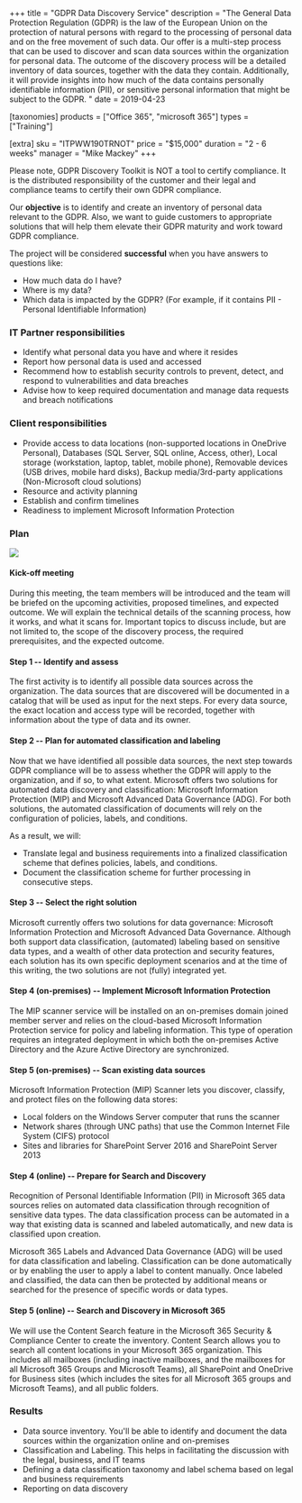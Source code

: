+++
title = "GDPR Data Discovery Service"
description = "The General Data Protection Regulation (GDPR) is the law of the European Union on the protection of natural persons with regard to the processing of personal data and on the free movement of such data. Our offer is a multi-step process that can be used to discover and scan data sources within the organization for personal data. The outcome of the discovery process will be a detailed inventory of data sources, together with the data they contain. Additionally, it will provide insights into how much of the data contains personally identifiable information (PII), or sensitive personal information that might be subject to the GDPR. "
date = 2019-04-23

[taxonomies]
products = ["Office 365", "microsoft 365"]
types = ["Training"]

[extra]
sku = "ITPWW190TRNOT"
price = "$15,000"
duration = "2 - 6 weeks"
manager = "Mike Mackey"
+++

Please note, GDPR Discovery Toolkit is NOT a tool to
certify compliance. It is the distributed responsibility of the customer
and their legal and compliance teams to certify their own GDPR
compliance.

Our **objective** is to identify and create an inventory of personal
data relevant to the GDPR. Also, we want to guide customers to
appropriate solutions that will help them elevate their GDPR
maturity and work toward GDPR compliance.

The project will be considered **successful** when you have answers
to questions like:

-   How much data do I have?
-   Where is my data?
-   Which data is impacted by the GDPR? (For example, if it
    contains PII - Personal Identifiable Information)

### IT Partner responsibilities

-   Identify what personal data you have and where it resides
-   Report how personal data is used and accessed
-   Recommend how to establish security controls to prevent, detect, and
    respond to vulnerabilities and data breaches
-   Advise how to keep required documentation and manage data requests and
    breach notifications

### Client responsibilities

-   Provide access to data locations (non-supported locations in
    OneDrive Personal), Databases (SQL Server, SQL
    online, Access, other), Local storage (workstation, laptop, tablet,
    mobile phone), Removable devices (USB drives, mobile hard
    disks), Backup media/3rd-party applications 
    (Non-Microsoft cloud solutions)
-   Resource and activity planning
-   Establish and confirm timelines
-   Readiness to implement Microsoft Information Protection

### Plan

![](https://o365hq.com/images/320.png)

#### Kick-off meeting

During this meeting, the team members will be introduced and the team
will be briefed on the upcoming activities, proposed timelines, and
expected outcome. We will explain the technical details of the scanning
process, how it works, and what it scans for. Important topics to discuss
include, but are not limited to, the scope of the discovery process, the
required prerequisites, and the expected outcome.

#### Step 1 -- Identify and assess

The first activity is to identify all possible data sources across the
organization. The data sources that are discovered will be documented in
a catalog that will be used as input for the next steps. For every data
source, the exact location and access type will be recorded, together
with information about the type of data and its owner.

#### Step 2 -- Plan for automated classification and labeling

Now that we have identified all possible data sources, the next step
towards GDPR compliance will be to assess whether the
GDPR will apply to the organization, and if so, to what
extent. Microsoft offers two solutions for automated data discovery and
classification: Microsoft Information Protection (MIP) and
Microsoft Advanced Data Governance (ADG). For both solutions,
the automated classification of documents will rely on the configuration
of policies, labels, and conditions.

As a result, we will:

-   Translate legal and business requirements into a finalized
    classification scheme that defines policies, labels, and conditions.
-   Document the classification scheme for further processing in
    consecutive steps.

#### Step 3 -- Select the right solution

Microsoft currently offers two solutions for data
governance: Microsoft Information Protection and Microsoft Advanced Data
Governance. Although both support data classification, (automated)
labeling based on sensitive data types, and a wealth of other data
protection and security features, each solution has its own specific
deployment scenarios and at the time of this writing, the two solutions are not
(fully) integrated yet.

#### Step 4 (on-premises) -- Implement Microsoft Information Protection

The MIP scanner service will be installed on an on-premises
domain joined member server and relies on the cloud-based Microsoft
Information Protection service for policy and labeling information. This
type of operation requires an integrated deployment in which both the
on-premises Active Directory and the Azure Active Directory are
synchronized.

#### Step 5 (on-premises) -- Scan existing data sources

Microsoft Information Protection (MIP) Scanner lets you
discover, classify, and protect files on the following data stores:

-   Local folders on the Windows Server computer that runs the scanner
-   Network shares (through UNC paths) that use the Common
    Internet File System (CIFS) protocol
-   Sites and libraries for SharePoint Server 2016 and SharePoint
    Server 2013

#### Step 4 (online) -- Prepare for Search and Discovery

Recognition of Personal Identifiable Information (PII) in
Microsoft 365 data sources relies on automated data classification through
recognition of sensitive data types. The data classification process can
be automated in a way that existing data is scanned and labeled
automatically, and new data is classified upon creation.

Microsoft 365 Labels and Advanced Data Governance (ADG) will be
used for data classification and labeling. Classification can be done
automatically or by enabling the user to apply a label to content
manually. Once labeled and classified, the data can then be protected by
additional means or searched for the presence of specific words or data
types.

#### Step 5 (online) -- Search and Discovery in Microsoft 365

We will use the Content Search feature in the Microsoft 365 Security &
Compliance Center to create the inventory. Content Search allows you to
search all content locations in your Microsoft 365 organization. This
includes all mailboxes (including inactive mailboxes, and the mailboxes
for all Microsoft 365 Groups and Microsoft Teams), all SharePoint and
OneDrive for Business sites (which includes the sites for all Microsoft 365
groups and Microsoft Teams), and all public folders.

### Results

-   Data source inventory. You'll be able to identify and document
    the data sources within the organization online and on-premises
-   Classification and Labeling. This helps in facilitating the discussion with the
    legal, business, and IT teams
-   Defining a data classification taxonomy and label schema based on
    legal and business requirements
-   Reporting on data discovery
